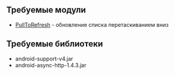 Требуемые модули
--------------------
* [PullToRefresh](https://github.com/chrisbanes/Android-PullToRefresh) - обновление списка перетаскиванием вниз

Требуемые библиотеки
--------------------
* android-support-v4.jar
* android-async-http-1.4.3.jar